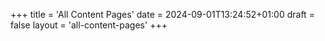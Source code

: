 +++
title = 'All Content Pages'
date = 2024-09-01T13:24:52+01:00
draft = false
layout = 'all-content-pages'
+++
